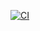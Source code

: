 [![CI](https://github.com/LiliiaStarinskaya/gh-actions-4.3.1/actions/workflows/blank.yml/badge.svg)](https://github.com/LiliiaStarinskaya/gh-actions-4.3.1/actions/workflows/blank.yml)
